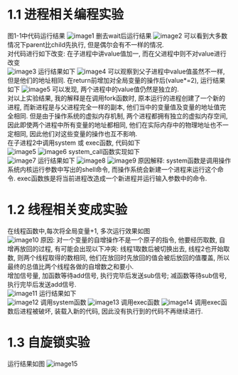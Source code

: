 # 1.1 进程相关编程实验
图1-1中代码运行结果
![image1](image.png)
删去wait后运行结果
![image2](image-1.png)
可以看到大多数情况下parent比child先执行, 但是偶尔会有不一样的情况.   
对代码进行如下改变: 在子进程中讲value值加一, 而在父进程中则不对value进行改变  
![image3](image-2.png)
运行结果如下
![image4](image-3.png)
可以观察到父子进程中value值虽然不一样, 但是他们的地址相同. 
在return前增加对全局变量的操作后(value*=2), 运行结果如下
![image5](image-4.png)
可以发现, 两个进程中的value值仍然是独立的.  
对以上实验结果, 我的解释是在调用fork函数时, 原本运行的进程创建了一个新的进程, 而新进程是与父进程完全一样的副本, 他们当中的变量值及变量的地址值完全相同. 但是由于操作系统的虚拟内存机制, 两个进程都拥有独立的虚拟内存空间, 因此即使两个进程中所有变量的地址都相同, 他们在实际内存中的物理地址也不一定相同, 因此他们对这些变量的操作也互不影响.  
在子进程2中调用system 或 exec函数, 代码如下  
![image5](image-5.png)
![image6](image-6.png)
system_call函数实现如下  
![image7](image-7.png)
运行结果如下
![image8](image-8.png)
![image9](image-9.png)
原因解释: system函数是调用操作系统内核运行参数中写出的shell命令, 而操作系统会新建一个进程来运行这个命令. exec函数族是将当前进程改造成一个新进程并运行输入参数中的命令.  

# 1.2 线程相关变成实验
在线程函数中,每次将全局变量+1, 多次运行效果如图  
![image10](image-10.png)
原因: 对一个变量的自增操作不是一个原子的指令, 他要经历取数, 自增再放回的过程, 有可能会出现以下冲突: 线程1取数后被切换出去, 线程2也开始取数, 则两个线程取得的数相同, 他们在放回时先放回的值会被后放回的值覆盖, 所以最终的总值比两个线程各做的自增数之和要小.  
增加信号量, 加函数等待add信号, 执行完毕后发送sub信号; 减函数等待sub信号, 执行完毕后发送add信号.  
![image11](image-11.png)
运行结果如下  
![image12](image-12.png)
调用system函数
![image13](image-13.png)
调用exec函数
![image14](image-14.png)
调用exec函数后进程被破坏, 装载入新的代码, 因此没有执行到的代码不再继续进行. 

# 1.3 自旋锁实验
运行结果如图
![image15](image-15.png)